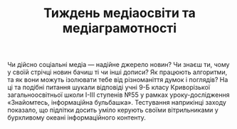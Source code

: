 ﻿---
title: Тиждень медіаосвіти та медіаграмотності
---

Чи дійсно соціальні медіа — надійне джерело новин? Чи знаєш ти, чому у своїй стрічці новин бачиш ті чи інші дописи? Як працюють алгоритми, та як вони можуть ізолювати тебе від різноманіття думок і поглядів? На  ці та подібні питання шукали відповіді учні 9-Б класу Криворізької загальноосвітньої школи І-ІІІ ступенів №55 у рамках уроку-дослідження «Знайомтесь, інформаційна  бульбашка». Тестування наприкінці заходу показало, що підлітки досить уміло керують своїми вітрильниками у бурхливому океані інформаційного контенту.

<slideshow></slideshow>

